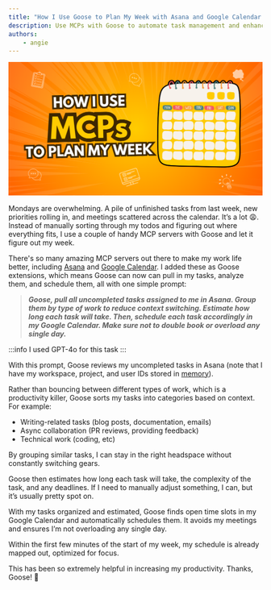 ```yaml
---
title: "How I Use Goose to Plan My Week with Asana and Google Calendar MCPs"
description: Use MCPs with Goose to automate task management and enhance productivity.
authors: 
    - angie
---
```


![blog cover](mcp-planner.png)

Mondays are overwhelming. A pile of unfinished tasks from last week, new priorities rolling in, and meetings scattered across the calendar. It’s a lot 😩. Instead of manually sorting through my todos and figuring out where everything fits, I use a couple of handy MCP servers with Goose and let it figure out my week.

<!--truncate-->

There's so many amazing MCP servers out there to make my work life better, including [Asana](https://github.com/roychri/mcp-server-asana) and [Google Calendar](https://www.pulsemcp.com/servers?q=google+calendar). I added these as Goose extensions, which means Goose can now can pull in my tasks, analyze them, and schedule them, all with one simple prompt:

> _**Goose, pull all uncompleted tasks assigned to me in Asana. Group them by type of work to reduce context switching. Estimate how long each task will take. Then, schedule each task accordingly in my Google Calendar.  Make sure not to double book or overload any single day.**_


:::info
I used GPT-4o for this task
:::

With this prompt, Goose reviews my uncompleted tasks in Asana (note that I have my workspace, project, and user IDs stored in [memory](/docs/tutorials/memory-mcp)).

Rather than bouncing between different types of work, which is a productivity killer, Goose sorts my tasks into categories based on context. For example:

* Writing-related tasks (blog posts, documentation, emails)
* Async collaboration (PR reviews, providing feedback)
* Technical work (coding, etc)

By grouping similar tasks, I can stay in the right headspace without constantly switching gears.

Goose then estimates how long each task will take, the complexity of the task, and any deadlines. If I need to manually adjust something, I can, but it’s usually pretty spot on.

With my tasks organized and estimated, Goose finds open time slots in my Google Calendar and automatically schedules them. It avoids my meetings and ensures I’m not overloading any single day.

Within the first few minutes of the start of my week, my schedule is already mapped out, optimized for focus.

This has been so extremely helpful in increasing my productivity. Thanks, Goose! 🚀



<head>
  <meta property="og:title" content="MCP in Action: How I Use AI to Plan My Week with Goose, Asana, and Google Calendar" />
  <meta property="og:type" content="article" />
  <meta property="og:url" content="https://block.github.io/goose/blog/2025/03/20/asana-calendar-mcp" />
  <meta property="og:description" content="Use MCPs with Goose to automate task management and enhance productivity." />
  <meta property="og:image" content="http://block.github.io/goose/assets/images/mcp-planner-761303c5ddcd5c79ed853536e3f87bcf.png" />
  <meta name="twitter:card" content="summary_large_image" />
  <meta property="twitter:domain" content="block.github.io/goose" />
  <meta name="twitter:title" content="MCP in Action: How I Use AI to Plan My Week with Goose, Asana, and Google Calendar" />
  <meta name="twitter:description" content="Use MCPs with Goose to automate task management and enhance productivity." />
  <meta name="twitter:image" content="http://block.github.io/goose/assets/images/mcp-planner-761303c5ddcd5c79ed853536e3f87bcf.png" />
</head>
